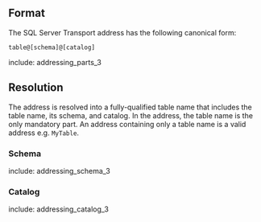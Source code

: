 ## Format

The SQL Server Transport address has the following canonical form:

```
table@[schema]@[catalog]
```

include: addressing_parts_3


## Resolution

The address is resolved into a fully-qualified table name that includes the table name, its schema, and catalog. In the address, the table name is the only mandatory part. An address containing only a table name is a valid address e.g. `MyTable`.


### Schema

include: addressing_schema_3


### Catalog


include: addressing_catalog_3